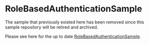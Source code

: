 # RoleBasedAuthenticationSample
The sample that previously existed here has been removed since this sample repository will be retired and archived.

Please see here for the up to date [RoleBasedAuthenticationSample](https://github.com/Azure/azure-iot-sdk-csharp/tree/main/iothub/service/samples/how%20to%20guides/RoleBasedAuthenticationSample).